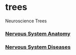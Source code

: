 # trees
Neuroscience Trees
### [Nervous System Anatomy]([https://www.conscix.github.io/trees/ns/NS.html](https://conscix.github.io/trees/ns/NS.html))
### [Nervous System Diseases](https://www.conscix.github.io/trees/ns/NSD.html)
